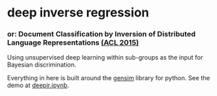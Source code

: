 # deep inverse regression

### or: Document Classification by Inversion of Distributed Language Representations [(ACL 2015)](http://arxiv.org/pdf/1504.07295v3.pdf)

Using unsupervised deep learning within sub-groups as the input for Bayesian discrimination. 

Everything in here is built around the [gensim](https://radimrehurek.com/gensim/) library for python.  See the demo at [deepir.ipynb](https://github.com/TaddyLab/deepir/blob/master/deepir.ipynb).
